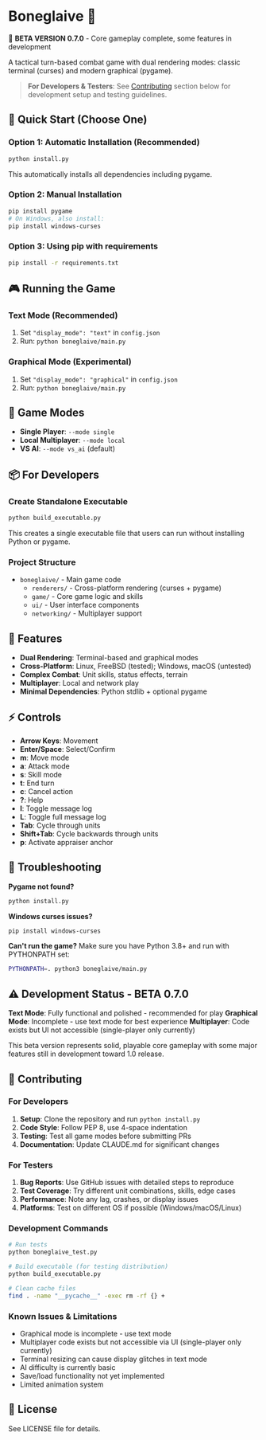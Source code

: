 # Boneglaive 🎯

🚧 **BETA VERSION 0.7.0** - Core gameplay complete, some features in development

A tactical turn-based combat game with dual rendering modes: classic terminal (curses) and modern graphical (pygame).

> **For Developers & Testers**: See [Contributing](#-contributing) section below for development setup and testing guidelines.

## 🚀 Quick Start (Choose One)

### Option 1: Automatic Installation (Recommended)
```bash
python install.py
```
This automatically installs all dependencies including pygame.

### Option 2: Manual Installation
```bash
pip install pygame
# On Windows, also install:
pip install windows-curses
```

### Option 3: Using pip with requirements
```bash
pip install -r requirements.txt
```

## 🎮 Running the Game

### Text Mode (Recommended)
1. Set `"display_mode": "text"` in `config.json` 
2. Run: `python boneglaive/main.py`

### Graphical Mode (Experimental)
1. Set `"display_mode": "graphical"` in `config.json`
2. Run: `python boneglaive/main.py`

## 🔧 Game Modes

- **Single Player**: `--mode single`
- **Local Multiplayer**: `--mode local` 
- **VS AI**: `--mode vs_ai` (default)

## 📦 For Developers

### Create Standalone Executable
```bash
python build_executable.py
```
This creates a single executable file that users can run without installing Python or pygame.

### Project Structure
- `boneglaive/` - Main game code
  - `renderers/` - Cross-platform rendering (curses + pygame)
  - `game/` - Core game logic and skills
  - `ui/` - User interface components
  - `networking/` - Multiplayer support

## 🎯 Features

- **Dual Rendering**: Terminal-based and graphical modes
- **Cross-Platform**: Linux, FreeBSD (tested); Windows, macOS (untested)
- **Complex Combat**: Unit skills, status effects, terrain
- **Multiplayer**: Local and network play
- **Minimal Dependencies**: Python stdlib + optional pygame

## ⚡ Controls

- **Arrow Keys**: Movement
- **Enter/Space**: Select/Confirm
- **m**: Move mode
- **a**: Attack mode  
- **s**: Skill mode
- **t**: End turn
- **c**: Cancel action
- **?**: Help
- **l**: Toggle message log
- **L**: Toggle full message log
- **Tab**: Cycle through units
- **Shift+Tab**: Cycle backwards through units
- **p**: Activate appraiser anchor

## 🐛 Troubleshooting

**Pygame not found?**
```bash
python install.py
```

**Windows curses issues?**
```bash
pip install windows-curses
```

**Can't run the game?**
Make sure you have Python 3.8+ and run with PYTHONPATH set:
```bash
PYTHONPATH=. python3 boneglaive/main.py
```

## ⚠️ Development Status - BETA 0.7.0

**Text Mode**: Fully functional and polished - recommended for play
**Graphical Mode**: Incomplete - use text mode for best experience
**Multiplayer**: Code exists but UI not accessible (single-player only currently)

This beta version represents solid, playable core gameplay with some major features still in development toward 1.0 release.

## 🤝 Contributing

### For Developers
1. **Setup**: Clone the repository and run `python install.py`
2. **Code Style**: Follow PEP 8, use 4-space indentation
3. **Testing**: Test all game modes before submitting PRs
4. **Documentation**: Update CLAUDE.md for significant changes

### For Testers
1. **Bug Reports**: Use GitHub issues with detailed steps to reproduce
2. **Test Coverage**: Try different unit combinations, skills, edge cases
3. **Performance**: Note any lag, crashes, or display issues
4. **Platforms**: Test on different OS if possible (Windows/macOS/Linux)

### Development Commands
```bash
# Run tests
python boneglaive_test.py

# Build executable (for testing distribution)
python build_executable.py

# Clean cache files
find . -name "__pycache__" -exec rm -rf {} +
```

### Known Issues & Limitations
- Graphical mode is incomplete - use text mode
- Multiplayer code exists but not accessible via UI (single-player only currently)
- Terminal resizing can cause display glitches in text mode
- AI difficulty is currently basic
- Save/load functionality not yet implemented
- Limited animation system

## 📄 License
See LICENSE file for details.